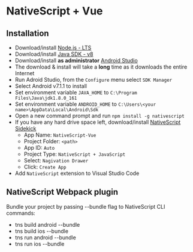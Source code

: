 # NativeScript + Vue

## Installation

- Download/install [Node.js - LTS](https://nodejs.org/en/)
- Download/install [Java SDK - v8](http://www.oracle.com/technetwork/java/javase/downloads/jdk8-downloads-2133151.html)
- Download/install **as administrator** [Android Studio](https://developer.android.com/studio/index.html)
- The download & install will take a **long** time as it downloads the entire Internet
- Run Adroid Studio, from the `Configure` menu select `SDK Manager`
- Select Android v7.1.1 to install
- Set environment variable `JAVA_HOME` to `C:\Program Files\Java\jdk1.8.0_161`
- Set environment variable `ANDROID_HOME` to `C:\Users\<your name>\AppData\Local\Android\Sdk`
- Open a new command prompt and run `npm install -g nativescript`
- If you have any hard drive space left, download/install [NativeScript Sidekick](https://www.nativescript.org/nativescript-sidekick)
    - App Name: `NativeScript-Vue`
    - Project Folder: `<path>`
    - App ID: `Auto`
    - Project Type: `NativeScript + JavaScript`
    - Select: `Nagivation Drawer`
    - Click: `Create App`
- Add `NativeScript` extension to Visual Studio Code




## NativeScript Webpack plugin

Bundle your project by passing --bundle flag to NativeScript CLI commands:

- tns build android --bundle
- tns build ios --bundle
- tns run android --bundle
- tns run ios --bundle
